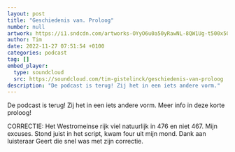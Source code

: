 ```yaml
---
layout: post
title: "Geschiedenis van. Proloog"
number: null
artwork: https://i1.sndcdn.com/artworks-OYyO6u0a50yRawNL-8QW1Ug-t500x500.jpg
author: Tim
date: 2022-11-27 07:51:54 +0100
categories: podcast
tag: []
embed_player:
  type: soundcloud
  src: https://soundcloud.com/tim-gistelinck/geschiedenis-van-proloog
description: "De podcast is terug! Zij het in een iets andere vorm."
---
```

De podcast is terug! Zij het in een iets andere vorm. Meer info in deze korte proloog!

CORRECTIE: Het Westromeinse rijk viel natuurlijk in 476 en niet 467. Mijn excuses. Stond juist in het script, kwam four uit mijn mond. Dank aan luisteraar Geert die snel was met zijn correctie.
